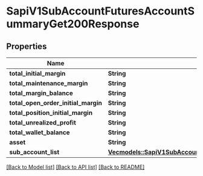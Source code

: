 # SapiV1SubAccountFuturesAccountSummaryGet200Response

## Properties

Name | Type | Description | Notes
------------ | ------------- | ------------- | -------------
**total_initial_margin** | **String** |  | 
**total_maintenance_margin** | **String** |  | 
**total_margin_balance** | **String** |  | 
**total_open_order_initial_margin** | **String** |  | 
**total_position_initial_margin** | **String** |  | 
**total_unrealized_profit** | **String** |  | 
**total_wallet_balance** | **String** |  | 
**asset** | **String** |  | 
**sub_account_list** | [**Vec<models::SapiV1SubAccountFuturesAccountSummaryGet200ResponseSubAccountListInner>**](_sapi_v1_sub_account_futures_accountSummary_get_200_response_subAccountList_inner.md) |  | 

[[Back to Model list]](../README.md#documentation-for-models) [[Back to API list]](../README.md#documentation-for-api-endpoints) [[Back to README]](../README.md)


